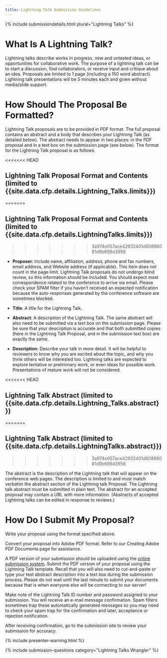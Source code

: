 ```yaml
---
title: Lightning Talk Submission Guidelines
---
```


{% include submissiondetails.html plural="Lightning Talks" %}

# What Is A Lightning Talk?

Lightning talks describe works in progress, new and untested ideas, or 
opportunities for collaborative work. The purpose of a lightning talk 
can be to start a discussion, find collaborators, or receive input and 
critique about an idea. Proposals are limited to 1 page (including a 150 
word abstract). Lightning talk presentations will be 5 minutes each and 
given without media/slide support.

# How Should The Proposal Be Formatted?

Lightning Talk proposals are to be provided in PDF format. The full 
proposal contains an abstract and a body that describes your Lightning 
Talk (as detailed below). The abstract needs to appear in two places: in 
the PDF proposal and in a text box on the submission page (see below). 
The format for the Lightning Talk proposal is as follows.

<<<<<<< HEAD
## Lightning Talk Proposal Format and Contents (limited to {{site.data.cfp.details.Lightning_Talks.limits}})
=======
## Lightning Talk Proposal Format and Contents (limited to {{site.data.cfp.details.LightningTalks.limits}})
>>>>>>> 3a974e057ace42932401d60898081d9b698d3958

* **Proposer**: Include name, affiliation, address, phone and fax numbers, 
email address, and Website address (if applicable). This item does not 
count in the page limit. Lightning Talk proposals do not undergo blind 
review, so this information should be included. You should expect most 
correspondence related to the conference to arrive via email. Please 
check your SPAM filter if you haven’t received an expected notification 
because the auto-responses generated by the conference software are 
sometimes blocked.

* **Title**: A title for the Lightning Talk.

* **Abstract**: A description of the Lightning Talk. The same abstract will also 
need to be submitted via a text box on the submission page. Please be 
sure that your description is accurate and that both submitted copies 
(here in the Lightning Talk Proposal, and in the submission text box) 
are exactly the same.

* **Description**: Describe your talk in more detail.  It will be helpful to reviewers to 
know why you are excited about the topic, and why you think others will 
be interested too. Lightning talks are expected to explore tentative or 
preliminary work, or even ideas for possible work.  Presentations of 
mature work will not be considered.

<<<<<<< HEAD
## Lightning Talk Abstract (limited to {{site.data.cfp.details.Lightning_Talks.abstract}})
=======
## Lightning Talk Abstract (limited to {{site.data.cfp.details.LightningTalks.abstract}})
>>>>>>> 3a974e057ace42932401d60898081d9b698d3958

The abstract is the description of the Lightning talk that will appear 
on the conference web pages. The description is limited to and must 
match verbatim the abstract section of the Lightning talk Proposal. The 
Lightning talk abstract must be submitted in plain text. The abstract 
for an accepted proposal may contain a URL with more information. 
(Abstracts of accepted Lightning talks can be edited in response to 
reviews.)

# How Do I Submit My Proposal?

Write your proposal using the format specified above.

Convert your proposal into Adobe PDF format. Refer to our Creating Adobe 
PDF Documents page for assistance.

A PDF version of your submission should be uploaded using the <a href="{{site.data.cfp.submissionurl}}">online submission system</a>. Submit the PDF version of your proposal using the Lightning Talk 
template. Recall that you will also need to cut-and-paste or type your 
text abstract description into a text box during the submission process. 
Please do not wait until the last minute to submit your documents 
because that is when everyone else will be connecting to our server!

Make note of the Lightning Talk ID number and password assigned to your 
submission. You will receive an e-mail message confirmation. Spam 
filters sometimes trap these automatically generated messages so you may 
need to check your spam trap for the confirmation and later, acceptance 
or rejection notification.

After receiving confirmation, go to the submission site to review your 
submission for accuracy.


{% include presenter-warning.html %}

{% include submission-questions category="Lightning Talks Wrangler" %}
